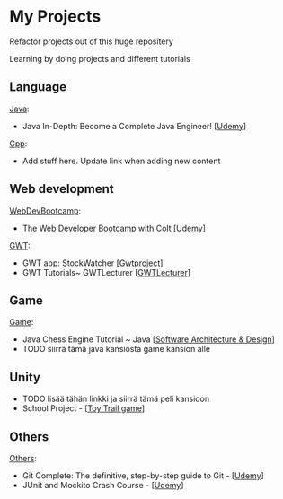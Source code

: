 My Projects
===========

Refactor projects out of this huge repositery

Learning by doing projects and different tutorials

## Language
[Java](https://github.com/developersCradle/MyProjects/tree/master/Java):

* Java In-Depth: Become a Complete Java Engineer! [[Udemy](https://www.udemy.com/course/java-in-depth-become-a-complete-java-engineer/)]

[Cpp](https://github.com/developersCradle/MyProjects/):

* Add stuff here. Update link when adding new content

## Web development
[WebDevBootcamp](https://github.com/developersCradle/MyProjects/tree/master/WebDevBootcamp/):

* The Web Developer Bootcamp with Colt [[Udemy](https://www.udemy.com/the-web-developer-bootcamp/)]

[GWT](https://github.com/developersCradle/MyProjects/tree/master/Gwt):

* GWT app: StockWatcher [[Gwtproject](http://www.gwtproject.org/doc/latest/tutorial/gettingstarted.html)]
* GWT Tutorials~ GWTLecturer [[GWTLecturer](https://www.youtube.com/playlist?list=PLoWne5q-c9E92-rrra5eiztpq1ACrCWNm)]

## Game
[Game](https://github.com/developersCradle/MyProjects/tree/master/Game):

* Java Chess Engine Tutorial ~ Java [[Software Architecture & Design](https://www.youtube.com/playlist?list=PLOJzCFLZdG4zk5d-1_ah2B4kqZSeIlWtt)]
* TODO siirrä tämä java kansiosta game kansion alle

## Unity

* TODO lisää tähän linkki ja siirrä tämä peli kansioon
* School Project - [[Toy Trail game](https://github.com/developersCradle/MyProjects/tree/master/schoolProject%20Toy%20Trail)]


## Others
[Others](https://github.com/developersCradle/MyProjects/tree/master/Others):

* Git Complete: The definitive, step-by-step guide to Git  - [[Udemy](https://www.udemy.com/course/git-complete/)]
* JUnit and Mockito Crash Course - [[Udemy](https://www.udemy.com/course/junitandmockitocrashcourse/)]



